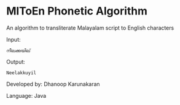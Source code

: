 # MlToEn Phonetic Algorithm

An algorithm to transliterate Malayalam script to English characters 

Input:
```
നീലക്കുയില്
```

Output: 
```
Neelakkuyil
```

Developed by:
Dhanoop Karunakaran

Language: Java
